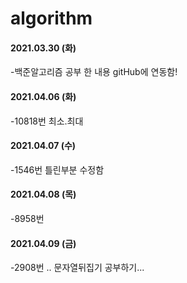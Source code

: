 # algorithm    
#### 2021.03.30 (화)   
 -백준알고리즘 공부 한 내용 gitHub에 연동함!   
#### 2021.04.06 (화)   
 -10818번 최소.최대   
#### 2021.04.07 (수)   
 -1546번 틀린부분 수정함   
#### 2021.04.08 (목)
 -8958번 
#### 2021.04.09 (금)
 -2908번 .. 문자열뒤집기 공부하기... 
